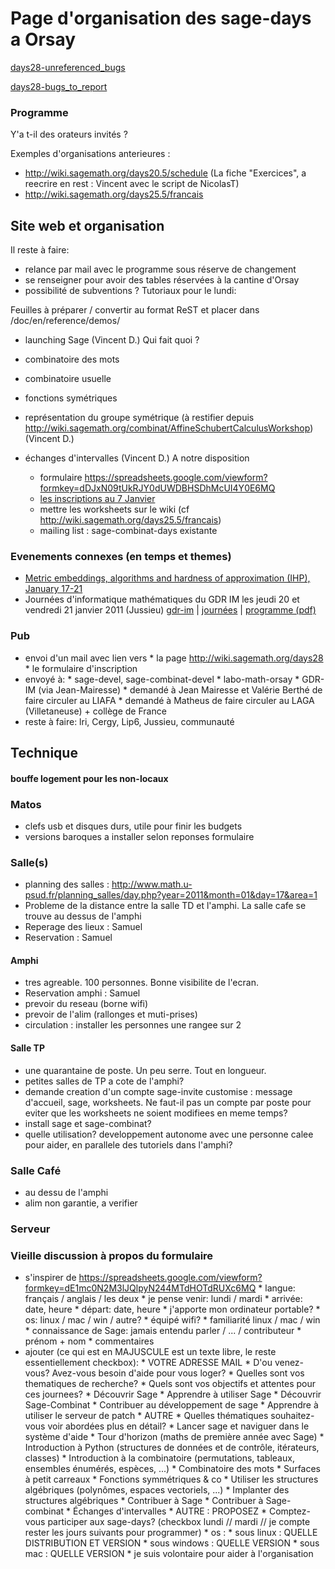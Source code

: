 

# Page d'organisation des sage-days a Orsay

<a href="/days28-unreferenced_bugs">days28-unreferenced_bugs</a> 

<a href="/days28-bugs_to_report">days28-bugs_to_report</a> 


### Programme

Y'a t-il des orateurs invités ? 

Exemples d'organisations anterieures : 

   * <a href="http://wiki.sagemath.org/days20.5/schedule">http://wiki.sagemath.org/days20.5/schedule</a>  (La fiche "Exercices", a reecrire en rest : Vincent avec le script de NicolasT) 
   * <a href="http://wiki.sagemath.org/days25.5/francais">http://wiki.sagemath.org/days25.5/francais</a> 

## Site web et organisation

Il reste à faire: 

   * relance par mail avec le programme sous réserve de changement 
   * se renseigner pour avoir des tables réservées à la cantine d'Orsay 
   * possibilité de subventions ? 
Tutoriaux pour le lundi: 

Feuilles à préparer / convertir au format ReST et placer dans /doc/en/reference/demos/ 

* launching Sage (Vincent D.) 
Qui fait quoi ? 

* combinatoire des mots 
* combinatoire usuelle 
* fonctions symétriques 
* représentation du groupe symétrique (à restifier depuis <a href="http://wiki.sagemath.org/combinat/AffineSchubertCalculusWorkshop">http://wiki.sagemath.org/combinat/AffineSchubertCalculusWorkshop</a>) (Vincent D.) 
* échanges d'intervalles (Vincent D.) 
A notre disposition 

   * formulaire <a href="https://spreadsheets.google.com/viewform?formkey=dDJxN09tUkRJY0dUWDBHSDhMcUI4Y0E6MQ">https://spreadsheets.google.com/viewform?formkey=dDJxN09tUkRJY0dUWDBHSDhMcUI4Y0E6MQ</a> 
   * <a href="days28-organisation/inscriptions_2011_01_07.csv">les inscriptions au 7 Janvier</a> 
   * mettre les worksheets sur le wiki (cf <a href="http://wiki.sagemath.org/days25.5/francais">http://wiki.sagemath.org/days25.5/francais</a>) 
   * mailing list : sage-combinat-days existante 

### Evenements connexes (en temps et themes)

   * <a class="http" href="http://www.math.ens.fr/metric2011/jan_workshop.html">Metric embeddings, algorithms  and hardness of approximation (IHP), January 17-21</a> 
   * Journées d'informatique mathématiques du GDR IM les  jeudi 20 et vendredi 21 janvier 2011 (Jussieu) <a class="http" href="http://www.gdr-im.fr/">gdr-im</a> | <a class="http" href="http://www.gdr-im.fr/?q=node/92">journées</a> | <a class="http" href="http://www.gdr-im.fr/?q=system/files/ProgrammeJournees2011.pdf">programme (pdf)</a> 

### Pub

   * envoi d'un mail avec lien vers 
         * la page <a href="http://wiki.sagemath.org/days28">http://wiki.sagemath.org/days28</a> 
         * le formulaire d'inscription 
   * envoyé à: 
         * sage-devel, sage-combinat-devel 
         * labo-math-orsay 
         * GDR-IM (via Jean-Mairesse) 
         * demandé à Jean Mairesse et Valérie Berthé de faire circuler au LIAFA 
         * demandé à Matheus de faire circuler au LAGA (Villetaneuse) + collège de France 
   * reste à faire: lri, Cergy, Lip6, Jussieu, communauté 

## Technique


#### bouffe logement pour les non-locaux


### Matos

   * clefs usb et disques durs, utile pour finir les budgets 
   * versions baroques a installer selon reponses formulaire 

### Salle(s)

   * planning des salles : <a href="http://www.math.u-psud.fr/planning_salles/day.php?year=2011&amp;month=01&amp;day=17&amp;area=1">http://www.math.u-psud.fr/planning_salles/day.php?year=2011&month=01&day=17&area=1</a> 
   * Probleme de la distance entre la salle TD et l'amphi. La salle cafe se trouve au dessus de l'amphi 
   * Reperage des lieux : Samuel 
   * Reservation : Samuel 

#### Amphi

   * tres agreable. 100 personnes. Bonne visibilite de l'ecran. 
   * Reservation amphi : Samuel 
   * prevoir du reseau (borne wifi) 
   * prevoir de l'alim (rallonges et muti-prises) 
   * circulation : installer les personnes une rangee sur 2 

#### Salle TP

   * une quarantaine de poste. Un peu serre. Tout en longueur. 
   * petites salles de TP a cote de l'amphi? 
   * demande creation d'un compte sage-invite customise : message d'accueil, sage, worksheets. Ne faut-il pas un compte par poste pour eviter que les worksheets ne soient modifiees en meme temps? 
   * install sage et sage-combinat? 
   * quelle utilisation? developpement autonome avec une personne calee pour aider, en parallele des tutoriels dans l'amphi? 

### Salle Café

   * au dessu de l'amphi 
   * alim non garantie, a verifier 

### Serveur


### Vieille discussion à propos du formulaire

   * s'inspirer de <a href="https://spreadsheets.google.com/viewform?formkey=dE1mc0N2M3lJQlpyN244MTdHOTdRUXc6MQ">https://spreadsheets.google.com/viewform?formkey=dE1mc0N2M3lJQlpyN244MTdHOTdRUXc6MQ</a> 
         * langue: français / anglais / les deux 
         * je pense venir: lundi / mardi 
               * arrivée: date, heure 
               * départ: date, heure 
         * j'apporte mon ordinateur portable? 
               * os: linux / mac / win / autre? 
               * équipé wifi? 
         * familiarité linux / mac / win 
         * connaissance de Sage: jamais entendu parler / ... / contributeur 
         * prénom + nom 
         * commentaires 
   * ajouter (ce qui est en MAJUSCULE est un texte libre, le reste essentiellement checkbox): 
         * VOTRE ADRESSE MAIL 
         * D'ou venez-vous? Avez-vous besoin d'aide pour vous loger? 
         * Quelles sont vos thematiques de recherche? 
         * Quels sont vos objectifs et attentes pour ces journees? 
               * Découvrir Sage 
               * Apprendre à utiliser Sage 
               * Découvrir Sage-Combinat 
               * Contribuer au développement de sage 
               * Apprendre à utiliser le serveur de patch 
               * AUTRE 
         * Quelles thématiques souhaitez-vous voir abordées plus en détail? 
               * Lancer sage et naviguer dans le système d'aide 
               * Tour d'horizon (maths de première année avec Sage) 
               * Introduction à Python (structures de données et de contrôle, itérateurs, classes) 
               * Introduction à la combinatoire (permutations, tableaux, ensembles énumérés, espèces, ...) 
               * Combinatoire des mots 
               * Surfaces à petit carreaux 
               * Fonctions symmétriques & co 
               * Utiliser les structures algébriques (polynômes, espaces vectoriels, ...) 
               * Implanter des structures algébriques 
               * Contribuer à Sage 
               * Contribuer à Sage-combinat 
               * Échanges d'intervalles 
               * AUTRE : PROPOSEZ 
         * Comptez-vous participer aux sage-days? (checkbox lundi // mardi // je compte rester les jours suivants pour programmer) 
         * os : 
               * sous linux : QUELLE DISTRIBUTION ET VERSION 
               * sous windows : QUELLE VERSION 
               * sous mac : QUELLE VERSION 
         * je suis volontaire pour aider à l'organisation 